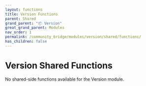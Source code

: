 ```yaml
---
layout: functions
title: Version Functions
parent: Shared
grand_parent: "📦 Version"
great_grand_parent: Modules
nav_order: 1
permalink: /community_bridge/modules/version/shared/functions/
has_children: false
---
```


# Version Shared Functions
No shared-side functions available for the Version module.
